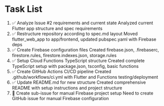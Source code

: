 # Task List

1. ✅ Analyze Issue #2 requirements and current state
Analyzed current Flutter app structure and spec requirements
2. ✅ Restructure repository according to spec.md layout
Moved flutter_web_app to app/frontend, updated pubspec.yaml with Firebase deps
3. ✅ Create Firebase configuration files
Created firebase.json, .firebaserc, firestore.rules, firestore.indexes.json, storage.rules
4. ✅ Setup Cloud Functions TypeScript structure
Created complete TypeScript setup with package.json, tsconfig, basic functions
5. ✅ Create GitHub Actions CI/CD pipeline
Created .github/workflows/ci.yml with Flutter and Functions testing/deployment
6. ✅ Update README.md for new structure
Created comprehensive README with setup instructions and project structure
7. 🔄 Create sub-issue for manual Firebase project setup
Need to create GitHub issue for manual Firebase configuration

